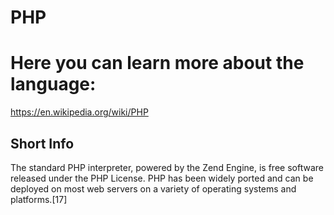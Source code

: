 
PHP
===

# Here you can learn more about the language:


https://en.wikipedia.org/wiki/PHP
## Short Info


The standard PHP interpreter, powered by the Zend Engine, is free software released under the PHP License. PHP has been widely ported and can be deployed on most web servers on a variety of operating systems and platforms.[17]

